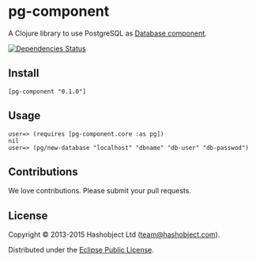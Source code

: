 # pg-component

A Clojure library to use PostgreSQL as [Database component](https://github.com/stuartsierra/component).

[![Dependencies Status](http://jarkeeper.com/hashobject/pg-component/status.svg)](http://jarkeeper.com/hashobject/pg-component)

## Install

```
[pg-component "0.1.0"]
```

## Usage

```
user=> (requires [pg-component.core :as pg])
nil
user=> (pg/new-database "localhost" "dbname" "db-user" "db-passwod")

```

## Contributions

We love contributions. Please submit your pull requests.

## License

Copyright © 2013-2015 Hashobject Ltd (team@hashobject.com).

Distributed under the [Eclipse Public License](http://opensource.org/licenses/eclipse-1.0).
